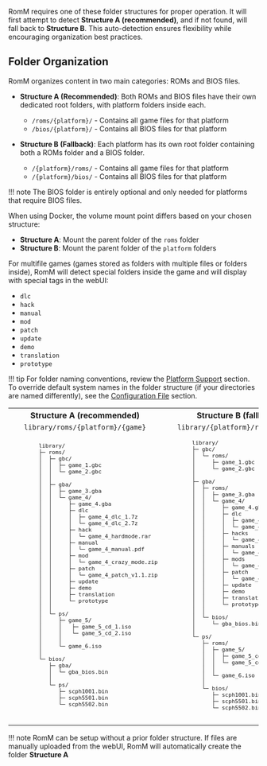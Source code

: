 <!-- trunk-ignore-all(prettier) -->
<!-- trunk-ignore-all(markdownlint/MD033) -->

RomM requires one of these folder structures for proper operation. It will first attempt to detect **Structure A (recommended)**, and if not found, will fall back to **Structure B**. This auto-detection ensures flexibility while encouraging organization best practices.

## Folder Organization

RomM organizes content in two main categories: ROMs and BIOS files.

- **Structure A (Recommended)**: Both ROMs and BIOS files have their own dedicated root folders, with platform folders inside each.

    - `/roms/{platform}/` - Contains all game files for that platform
    - `/bios/{platform}/` - Contains all BIOS files for that platform

- **Structure B (Fallback)**: Each platform has its own root folder containing both a ROMs folder and a BIOS folder.
    - `/{platform}/roms/` - Contains all game files for that platform
    - `/{platform}/bios/` - Contains all BIOS files for that platform

!!! note
    The BIOS folder is entirely optional and only needed for platforms that require BIOS files.

When using Docker, the volume mount point differs based on your chosen structure:

- **Structure A**: Mount the parent folder of the `roms` folder
- **Structure B**: Mount the parent folder of the `platform` folders

For multifile games (games stored as folders with multiple files or folders inside), RomM will detect special folders inside the game and will display with special tags in the webUI:

- `dlc`
- `hack`
- `manual`
- `mod`
- `patch`
- `update`
- `demo`
- `translation`
- `prototype`

!!! tip
    For folder naming conventions, review the [Platform Support](../../Platforms-and-Players/Supported-Platforms/) section. To override default system names in the folder structure (if your directories are named differently), see the [Configuration File](../../Configuration-File) section.

<table>
 <tr>
    <th style="text-align: center"><b>Structure A (recommended)</b></tthd>
    <th style="text-align: center"><b>Structure B (fallback)</b></th>
 </tr>
 <tr>
  <td style="text-align: center">
    <code>library/roms/{platform}/{game}</code>
  </td>
  <td style="text-align: center">
    <code>library/{platform}/roms/{game}</code>
  </td>
 </tr>
 <tr>
    <td>
      <pre style="font-size: 0.85em;">
        library/
        ├─ roms/
        │  ├─ gbc/
        │  │  ├─ game_1.gbc
        │  │  └─ game_2.gbc
        │  │
        │  ├─ gba/
        │  │  ├─ game_3.gba
        │  │  └─ game_4/
        │  │     ├─ game_4.gba
        │  │     ├─ dlc
        │  │     │  ├─ game_4_dlc_1.7z
        │  │     │  └─ game_4_dlc_2.7z
        │  │     ├─ hack
        │  │     │  └─ game_4_hardmode.rar
        │  │     ├─ manual
        │  │     │  └─ game_4_manual.pdf
        │  │     ├─ mod
        │  │     │  └─ game_4_crazy_mode.zip
        │  │     ├─ patch
        │  │     │  └─ game_4_patch_v1.1.zip
        │  │     ├─ update
        │  │     ├─ demo
        │  │     ├─ translation
        │  │     └─ prototype
        │  │
        │  └─ ps/
        │     ├─ game_5/
        │     │   ├─ game_5_cd_1.iso
        │     │   └─ game_5_cd_2.iso
        │     │
        │     └─ game_6.iso
        │
        └─ bios/
           ├─ gba/
           │  └─ gba_bios.bin
           │
           └─ ps/
              ├─ scph1001.bin
              ├─ scph5501.bin
              └─ scph5502.bin
      </pre>
    </td>
    <td>
      <pre style="font-size: 0.85em;">
        library/
        ├─ gbc/
        │  └─ roms/
        │     ├─ game_1.gbc
        │     └─ game_2.gbc
        │
        ├─ gba/
        │  ├─ roms/
        │  │  ├─ game_3.gba
        │  │  └─ game_4/
        │  │     ├─ game_4.gba
        │  │     ├─ dlc
        │  │     │  ├─ game_4_dlc_1.7z
        │  │     │  └─ game_4_dlc_2.7z
        │  │     ├─ hacks
        │  │     │  └─ game_4_hardmode.rar
        │  │     ├─ manuals
        │  │     │  └─ game_4_manual.pdf
        │  │     ├─ mods
        │  │     │  └─ game_4_crazy_mode.zip
        │  │     ├─ patch
        │  │     │  └─ game_4_patch_v1.1.zip
        │  │     ├─ update
        │  │     ├─ demo
        │  │     ├─ translation
        │  │     └─ prototype
        │  │
        │  └─ bios/
        │     └─ gba_bios.bin
        │
        └─ ps/
           ├─ roms/
           │  ├─ game_5/
           │  │  ├─ game_5_cd1.iso
           │  │  └─ game_5_cd2.iso
           │  │
           │  └─ game_6.iso
           │
           └─ bios/
              ├─ scph1001.bin
              ├─ scph5501.bin
              └─ scph5502.bin
      </pre>
    </td>
 </tr>
</table>

!!! note
    RomM can be setup without a prior folder structure. If files are manually uploaded from the webUI, RomM will automatically create the folder **Structure A**
